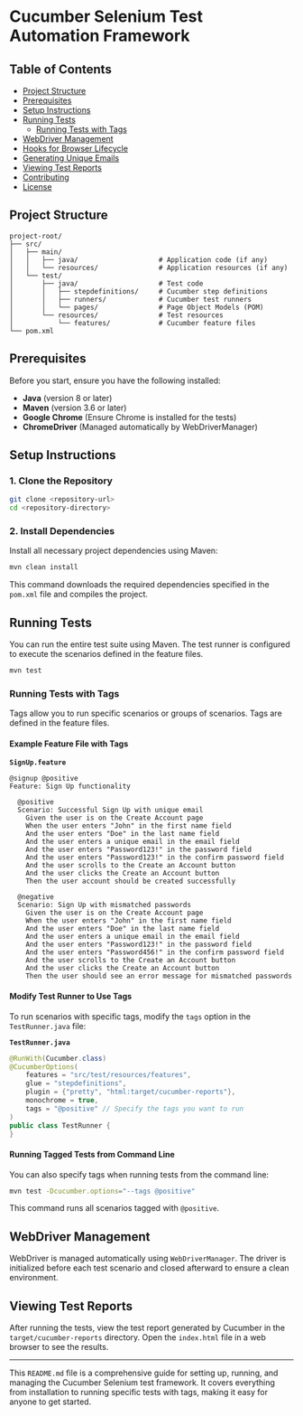 # Cucumber Selenium Test Automation Framework

## Table of Contents

- [Project Structure](#project-structure)
- [Prerequisites](#prerequisites)
- [Setup Instructions](#setup-instructions)
- [Running Tests](#running-tests)
  - [Running Tests with Tags](#running-tests-with-tags)
- [WebDriver Management](#webdriver-management)
- [Hooks for Browser Lifecycle](#hooks-for-browser-lifecycle)
- [Generating Unique Emails](#generating-unique-emails)
- [Viewing Test Reports](#viewing-test-reports)
- [Contributing](#contributing)
- [License](#license)

## Project Structure

```plaintext
project-root/
├── src/
│   ├── main/
│   │   ├── java/                    # Application code (if any)
│   │   └── resources/               # Application resources (if any)
│   └── test/
│       ├── java/                    # Test code
│       │   ├── stepdefinitions/     # Cucumber step definitions
│       │   ├── runners/             # Cucumber test runners
│       │   └── pages/               # Page Object Models (POM)
│       └── resources/               # Test resources
│           └── features/            # Cucumber feature files
└── pom.xml
```

## Prerequisites

Before you start, ensure you have the following installed:

- **Java** (version 8 or later)
- **Maven** (version 3.6 or later)
- **Google Chrome** (Ensure Chrome is installed for the tests)
- **ChromeDriver** (Managed automatically by WebDriverManager)

## Setup Instructions

### 1. Clone the Repository

```bash
git clone <repository-url>
cd <repository-directory>
```

### 2. Install Dependencies

Install all necessary project dependencies using Maven:

```bash
mvn clean install
```

This command downloads the required dependencies specified in the `pom.xml` file and compiles the project.

## Running Tests

You can run the entire test suite using Maven. The test runner is configured to execute the scenarios defined in the feature files.

```bash
mvn test
```

### Running Tests with Tags

Tags allow you to run specific scenarios or groups of scenarios. Tags are defined in the feature files.

#### Example Feature File with Tags

**`SignUp.feature`**

```gherkin
@signup @positive
Feature: Sign Up functionality

  @positive
  Scenario: Successful Sign Up with unique email
    Given the user is on the Create Account page
    When the user enters "John" in the first name field
    And the user enters "Doe" in the last name field
    And the user enters a unique email in the email field
    And the user enters "Password123!" in the password field
    And the user enters "Password123!" in the confirm password field
    And the user scrolls to the Create an Account button
    And the user clicks the Create an Account button
    Then the user account should be created successfully

  @negative
  Scenario: Sign Up with mismatched passwords
    Given the user is on the Create Account page
    When the user enters "John" in the first name field
    And the user enters "Doe" in the last name field
    And the user enters a unique email in the email field
    And the user enters "Password123!" in the password field
    And the user enters "Password456!" in the confirm password field
    And the user scrolls to the Create an Account button
    And the user clicks the Create an Account button
    Then the user should see an error message for mismatched passwords
```

#### Modify Test Runner to Use Tags

To run scenarios with specific tags, modify the `tags` option in the `TestRunner.java` file:

**`TestRunner.java`**

```java
@RunWith(Cucumber.class)
@CucumberOptions(
    features = "src/test/resources/features",
    glue = "stepdefinitions",
    plugin = {"pretty", "html:target/cucumber-reports"},
    monochrome = true,
    tags = "@positive" // Specify the tags you want to run
)
public class TestRunner {
}
```

#### Running Tagged Tests from Command Line

You can also specify tags when running tests from the command line:

```bash
mvn test -Dcucumber.options="--tags @positive"
```

This command runs all scenarios tagged with `@positive`.

## WebDriver Management

WebDriver is managed automatically using `WebDriverManager`. The driver is initialized before each test scenario and closed afterward to ensure a clean environment.



## Viewing Test Reports

After running the tests, view the test report generated by Cucumber in the `target/cucumber-reports` directory. Open the `index.html` file in a web browser to see the results.


---

This `README.md` file is a comprehensive guide for setting up, running, and managing the Cucumber Selenium test framework. It covers everything from installation to running specific tests with tags, making it easy for anyone to get started.